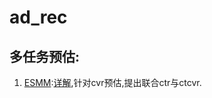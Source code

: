 # ad_rec

## 多任务预估:
1. [ESMM](https://arxiv.org/abs/1804.07931):[详解](https://zhuanlan.zhihu.com/p/57481330),针对cvr预估,提出联合ctr与ctcvr.

##
